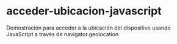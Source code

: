 # acceder-ubicacion-javascript
 Demostración para acceder a la ubicación del dispositivo usando JavaScript a través de navigator.geolocation

